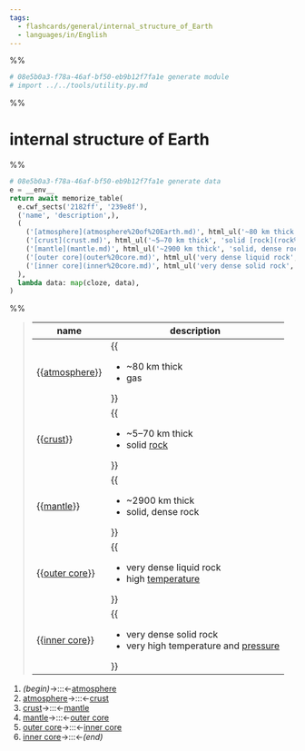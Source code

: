 ```yaml
---
tags:
  - flashcards/general/internal_structure_of_Earth
  - languages/in/English
---
```


%%
```Python
# 08e5b0a3-f78a-46af-bf50-eb9b12f7fa1e generate module
# import ../../tools/utility.py.md
```
%%

# internal structure of Earth

%%
```Python
# 08e5b0a3-f78a-46af-bf50-eb9b12f7fa1e generate data
e = __env__
return await memorize_table(
  e.cwf_sects('2182ff', '239e8f'),
  ('name', 'description',),
  (
    ('[atmosphere](atmosphere%20of%20Earth.md)', html_ul('~80 km thick', 'gas',),),
    ('[crust](crust.md)', html_ul('~5–70 km thick', 'solid [rock](rock%20(geology).md)',),),
    ('[mantle](mantle.md)', html_ul('~2900 km thick', 'solid, dense rock',),),
    ('[outer core](outer%20core.md)', html_ul('very dense liquid rock', 'high [temperature](temperature.md)',),),
    ('[inner core](inner%20core.md)', html_ul('very dense solid rock', 'very high temperature and [pressure](pressure.md)',),),
  ),
  lambda data: map(cloze, data),
)
```
%%

<!--08e5b0a3-f78a-46af-bf50-eb9b12f7fa1e generate section="2182ff"--><!-- The following content is generated at 2023-03-20T16:20:30.892404+08:00. Any edits will be overridden! -->

> | name | description |
> |-|-|
> | {{[atmosphere](atmosphere%20of%20Earth.md)}} | {{<ul><li>~80 km thick</li><li>gas</li></ul>}} |
> | {{[crust](crust.md)}} | {{<ul><li>~5–70 km thick</li><li>solid [rock](rock%20(geology).md)</li></ul>}} |
> | {{[mantle](mantle.md)}} | {{<ul><li>~2900 km thick</li><li>solid, dense rock</li></ul>}} |
> | {{[outer core](outer%20core.md)}} | {{<ul><li>very dense liquid rock</li><li>high [temperature](temperature.md)</li></ul>}} |
> | {{[inner core](inner%20core.md)}} | {{<ul><li>very dense solid rock</li><li>very high temperature and [pressure](pressure.md)</li></ul>}} |

<!--/08e5b0a3-f78a-46af-bf50-eb9b12f7fa1e-->

<!--08e5b0a3-f78a-46af-bf50-eb9b12f7fa1e generate section="239e8f"--><!-- The following content is generated at 2023-03-15T18:37:52.425447+08:00. Any edits will be overridden! -->

1. _(begin)_→:::←[atmosphere](atmosphere%20of%20Earth.md)
2. [atmosphere](atmosphere%20of%20Earth.md)→:::←[crust](crust.md)
3. [crust](crust.md)→:::←[mantle](mantle.md)
4. [mantle](mantle.md)→:::←[outer core](outer%20core.md)
5. [outer core](outer%20core.md)→:::←[inner core](inner%20core.md)
6. [inner core](inner%20core.md)→:::←_(end)_

<!--/08e5b0a3-f78a-46af-bf50-eb9b12f7fa1e-->
